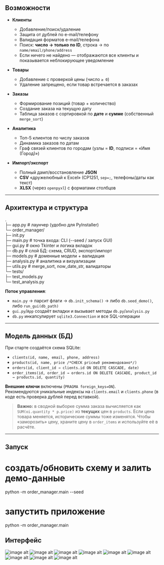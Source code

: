 ## Возможности

- **Клиенты**
  - Добавление/поиск/удаление
  - Защита от дублей по e-mail/телефону
  - Валидация форматов e-mail/телефона
  - Поиск: **число → только по ID**, строка → по `name/email/phone/address`
  - Если ничего не найдено — отображаются все клиенты и показывается неблокирующее уведомление

- **Товары**
  - Добавление с проверкой цены (число `≥ 0`)
  - Удаление запрещено, если товар встречается в заказах

- **Заказы**
  - Формирование позиций (товар + количество)
  - Создание заказа на текущую дату
  - Таблица заказов с сортировкой по **дате** и **сумме** (собственный `merge_sort`)

- **Аналитика**
  - Топ-5 клиентов по числу заказов
  - Динамика заказов по датам
  - Граф связей клиентов по городам (узлы = **ID**, подписи = «Имя (Город)»)

- **Импорт/экспорт**
  - Полный дамп/восстановление **JSON**
  - **CSV** «дружелюбный к Excel» (CP1251, `sep=;`, телефоны/даты как текст)
  - **XLSX** (через `openpyxl`) с форматами столбцов

---

## Архитектура и структура

.  
├─ app.py # лаунчер (удобно для PyInstaller)  
└─ order_manager/  
├─ init.py  
├─ main.py # точка входа: CLI (--seed / запуск GUI)  
├─ gui.py # окно Tkinter и логика вкладок  
├─ db.py # слой БД: схема, CRUD, экспорт/импорт  
├─ models.py # доменные модели + валидация  
├─ analysis.py # аналитика и визуализации  
├─ utils.py # merge_sort, now_date_str, валидаторы  
└─ tests/  
├─ test_models.py  
└─ test_analysis.py  

**Поток управления**:

- `main.py` → парсит флаги → `db.init_schema()` → либо `db.seed_demo()`, либо `run_gui(db_path)`
- `gui.py`/`App` создаёт вкладки и вызывает методы `db.py`/`analysis.py`
- `db.py` инкапсулирует `sqlite3.Connection` и все SQL-операции

---

## Модель данных (БД)

При старте создаётся схема SQLite:

- `clients(id, name, email, phone, address)`
- `products(id, name, price /*CHECK price≥0 рекомендовано*/)`
- `orders(id, client_id → clients.id ON DELETE CASCADE, date)`
- `order_items(id, order_id → orders.id ON DELETE CASCADE, product_id → products.id, quantity)`

**Внешние ключи** включены (`PRAGMA foreign_keys=ON`).  
Рекомендуются уникальные индексы на `clients.email` и `clients.phone` (в коде есть проверка дублей перед вставкой).

> **Важно:** в сводной выборке сумма заказа вычисляется как `SUM(oi.quantity * p.price)` из **текущих** цен в `products`. Если цена товара меняется, исторические суммы тоже изменятся. Чтобы «заморозить» цену, храните цену в `order_items` и используйте её в расчёте.

---

## Запуск

# создать/обновить схему и залить демо-данные
python -m order_manager.main --seed

# запустить приложение
python -m order_manager.main

## Интерфейс
![image alt](https://github.com/larinadaria94-ctrl/Order_accounting_system-/blob/6d63d9cc5ec1660b722a80547eceb23af90e5dca/images/image.png)
![image alt](https://github.com/larinadaria94-ctrl/Order_accounting_system-/blob/1c2d55d0a4ba652cf1b7d16d0c78b8202aa709b8/images/image%20(1).png)
![image alt](https://github.com/larinadaria94-ctrl/Order_accounting_system-/blob/1c2d55d0a4ba652cf1b7d16d0c78b8202aa709b8/images/image%20(2).png)
![image alt](https://github.com/larinadaria94-ctrl/Order_accounting_system-/blob/1c2d55d0a4ba652cf1b7d16d0c78b8202aa709b8/images/image%20(3).png)
![image alt](https://github.com/larinadaria94-ctrl/Order_accounting_system-/blob/1c2d55d0a4ba652cf1b7d16d0c78b8202aa709b8/images/image%20(4).png)
![image alt](https://github.com/larinadaria94-ctrl/Order_accounting_system-/blob/1c2d55d0a4ba652cf1b7d16d0c78b8202aa709b8/images/image%20(5).png)
![image alt](https://github.com/larinadaria94-ctrl/Order_accounting_system-/blob/1c2d55d0a4ba652cf1b7d16d0c78b8202aa709b8/images/image%20(6).png)
![image alt](https://github.com/larinadaria94-ctrl/Order_accounting_system-/blob/1c2d55d0a4ba652cf1b7d16d0c78b8202aa709b8/images/image%20(7).png)
![image alt](https://github.com/larinadaria94-ctrl/Order_accounting_system-/blob/1c2d55d0a4ba652cf1b7d16d0c78b8202aa709b8/images/image%20(8).png)
